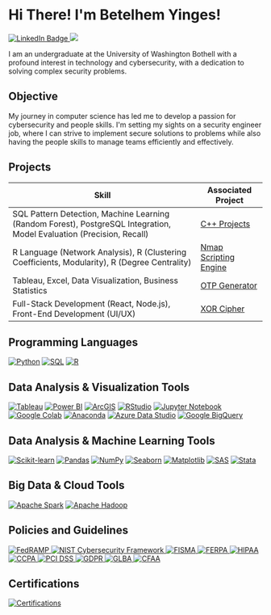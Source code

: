 # Hi There! I'm Betelhem Yinges!
<a href="https://www.linkedin.com/in/betelhem-yinges-906b96279/" target="_blank">
    <img src="https://img.shields.io/badge/-LinkedIn-0072b1?&style=for-the-badge&logo=linkedin&logoColor=white" alt="LinkedIn Badge" />
</a>
 <a href="https://github.com/RaineJohnson/Non-Code-Security-Documentation/blob/main/Raine%20Johnson%20Resume.pdf" target="_blank">
<img src="https://img.shields.io/badge/-Resume-FFD700?&style=for-the-badge&logo=googledocs&logoColor=white" />
</a>
</a>
 
I am an undergraduate at the University of Washington Bothell with a profound interest in technology and cybersecurity, with a dedication to solving complex security problems.
 
## Objective
 
My journey in computer science has led me to develop a passion for cybersecurity and people skills. I'm setting my sights on a security engineer job, where I can strive to implement secure solutions to problems while also having the people skills to manage teams efficiently and effectively.
 
## Projects
 
| Skill                                         |                                               Associated Project         |
|---------------------------------------------------------------------------------------------|-----------------------------------------------------------------------|
  SQL Pattern Detection, Machine Learning (Random Forest), PostgreSQL Integration, Model Evaluation (Precision, Recall) | <a href="https://github.com/RaineJohnson/C-Plus-Plus-Projects.git">C++ Projects</a>|
| R Language (Network Analysis), R (Clustering Coefficients, Modularity), R (Degree Centrality) | <a href="https://github.com/RaineJohnson/Nmap-Scripts.git">Nmap Scripting Engine</a>|
|	Tableau, Excel, Data Visualization, Business Statistics   | <a href="https://github.com/RaineJohnson/337Assignment2.git">OTP Generator</a>|
| Full-Stack Development (React, Node.js), Front-End Development (UI/UX)   | <a href="https://github.com/RaineJohnson/XOR-Cipher.git">XOR Cipher</a>|
 
## Programming Languages
[![Python](https://img.shields.io/badge/-Python-3776AB?style=for-the-badge&logo=Python&logoColor=white)](https://www.python.org/)
[![SQL](https://img.shields.io/badge/-SQL-003B57?style=for-the-badge&logo=MySQL&logoColor=white)](https://www.mysql.com/)
[![R](https://img.shields.io/badge/-R-276DC3?style=for-the-badge&logo=R&logoColor=white)](https://www.r-project.org/)

## Data Analysis & Visualization Tools
[![Tableau](https://img.shields.io/badge/-Tableau-E97627?style=for-the-badge&logo=Tableau&logoColor=white)](https://www.tableau.com)
[![Power BI](https://img.shields.io/badge/-Power%20BI-0078D4?style=for-the-badge&logo=Power-BI&logoColor=white)](https://powerbi.microsoft.com/)
[![ArcGIS](https://img.shields.io/badge/-ArcGIS-47B8E0?style=for-the-badge&logo=ArcGIS&logoColor=white)](https://www.arcgis.com/)
[![RStudio](https://img.shields.io/badge/-RStudio-75AADB?style=for-the-badge&logo=RStudio&logoColor=white)](https://www.rstudio.com/)
[![Jupyter Notebook](https://img.shields.io/badge/-Jupyter%20Notebook-F37626?style=for-the-badge&logo=Jupyter&logoColor=white)](https://jupyter.org/)
[![Google Colab](https://img.shields.io/badge/-Google%20Colab-F9AB00?style=for-the-badge&logo=Google-Colab&logoColor=white)](https://colab.research.google.com/)
[![Anaconda](https://img.shields.io/badge/-Anaconda-44A833?style=for-the-badge&logo=Anaconda&logoColor=white)](https://www.anaconda.com/)
[![Azure Data Studio](https://img.shields.io/badge/-Azure%20Data%20Studio-0089B5?style=for-the-badge&logo=Azure-Data-Studio&logoColor=white)](https://azure.microsoft.com/en-us/services/data-studio/)
[![Google BigQuery](https://img.shields.io/badge/-Google%20BigQuery-4285F4?style=for-the-badge&logo=Google-BigQuery&logoColor=white)](https://www.google.com/bigquery)

## Data Analysis & Machine Learning Tools
[![Scikit-learn](https://img.shields.io/badge/-Scikit--learn-F7931E?style=for-the-badge&logo=Scikit-learn&logoColor=white)](https://scikit-learn.org/)
[![Pandas](https://img.shields.io/badge/-Pandas-150458?style=for-the-badge&logo=Pandas&logoColor=white)](https://pandas.pydata.org/)
[![NumPy](https://img.shields.io/badge/-NumPy-013243?style=for-the-badge&logo=NumPy&logoColor=white)](https://numpy.org/)
[![Seaborn](https://img.shields.io/badge/-Seaborn-3C72B1?style=for-the-badge&logo=Seaborn&logoColor=white)](https://seaborn.pydata.org/)
[![Matplotlib](https://img.shields.io/badge/-Matplotlib-11557C?style=for-the-badge&logo=Matplotlib&logoColor=white)](https://matplotlib.org/)
[![SAS](https://img.shields.io/badge/-SAS-1F77B4?style=for-the-badge&logo=SAS&logoColor=white)](https://www.sas.com/en_us/home.html)
[![Stata](https://img.shields.io/badge/-Stata-6D9A8A?style=for-the-badge&logo=Stata&logoColor=white)](https://www.stata.com/)

## Big Data & Cloud Tools
[![Apache Spark](https://img.shields.io/badge/-Apache%20Spark-E25A1C?style=for-the-badge&logo=Apache-Spark&logoColor=white)](https://spark.apache.org/)
[![Apache Hadoop](https://img.shields.io/badge/-Apache%20Hadoop-66CC33?style=for-the-badge&logo=Apache-Hadoop&logoColor=white)](https://hadoop.apache.org/)
 
## Policies and Guidelines
 
<a href="https://www.fedramp.gov/" target="_blank">
<img src="https://img.shields.io/badge/-FedRAMP-004990?style=for-the-badge&logo=FedRAMP&logoColor=white" alt="FedRAMP"/>
</a>
<a href="https://www.nist.gov/cyberframework" target="_blank">
<img src="https://img.shields.io/badge/-NIST%20CSF-006699?style=for-the-badge&logo=NIST&logoColor=white" alt="NIST Cybersecurity Framework"/>
</a>
<a href="https://www.cisa.gov/topics/cyber-threats-and-advisories/federal-information-security-modernization-act" target="_blank">
<img src="https://img.shields.io/badge/-FISMA-003366?style=for-the-badge&logo=GOV&logoColor=white" alt="FISMA"/>
</a>
<a href="https://studentprivacy.ed.gov/ferpa" target="_blank">
<img src="https://img.shields.io/badge/-FERPA-003366?style=for-the-badge&logo=Education&logoColor=white" alt="FERPA"/>
</a>
<a href="https://www.hhs.gov/hipaa/for-professionals/index.html" target="_blank">
<img src="https://img.shields.io/badge/-HIPAA-0072CE?style=for-the-badge&logo=Health&logoColor=white" alt="HIPAA"/>
</a>
<a href="https://oag.ca.gov/privacy/ccpa" target="_blank">
<img src="https://img.shields.io/badge/-CCPA-175E1C?style=for-the-badge&logo=California&logoColor=white" alt="CCPA"/>
</a>
<a href="https://www.pcisecuritystandards.org/" target="_blank">
<img src="https://img.shields.io/badge/-PCI%20DSS-005F8D?style=for-the-badge&logo=Secure&logoColor=white" alt="PCI DSS"/>
</a>
<a href="https://gdpr-info.eu/" target="_blank">
<img src="https://img.shields.io/badge/-GDPR-003399?style=for-the-badge&logo=EU&logoColor=white" alt="GDPR"/>
</a>
<a href="https://www.ftc.gov/business-guidance/privacy-security/gramm-leach-bliley-act" target="_blank">
<img src="https://img.shields.io/badge/-GLBA-006747?style=for-the-badge&logo=FTC&logoColor=white" alt="GLBA"/>
</a>
<a href="https://www.justice.gov/jm/jm-9-48000-computer-fraud" target="_blank">
<img src="https://img.shields.io/badge/-CFAA-8A2BE2?style=for-the-badge&logo=DOJ&logoColor=white" alt="CFAA"/>
</a>
 
 
 
## Certifications
 
<a href="https://github.com/RaineJohnson/Certifications.git" target="_blank">
<img src="https://img.shields.io/badge/-GitHub%20Certifications-181717?&style=for-the-badge&logo=github&logoColor=white" alt="Certifications"/>
</a>
 
